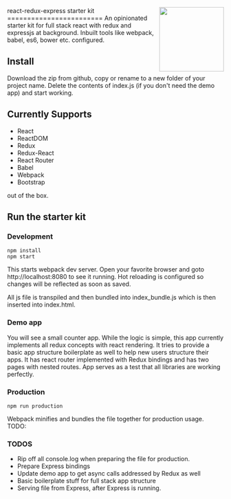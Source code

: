 
<img src="https://react-redux.herokuapp.com/logo.jpg" width="150" align="right">
react-redux-express starter kit
========================
An opinionated starter kit for full stack react with redux and expressjs at background. Inbuilt tools like webpack, babel, es6, bower etc. configured.

## Install
Download the zip from github, copy or rename to a new folder of your project name.
Delete the contents of index.js (if you don't need the demo app) and start working.


## Currently Supports
* React
* ReactDOM
* Redux
* Redux-React
* React Router
* Babel
* Webpack
* Bootstrap

out of the box. 

## Run the starter kit

### Development
    npm install
    npm start

This starts webpack dev server. Open your favorite browser and goto http://localhost:8080 to see it running. Hot reloading is configured so changes will be reflected as soon as saved.

All js file is transpiled and then bundled into index_bundle.js which is then inserted into index.html.

### Demo app

You will see a small counter app. While the logic is simple, this app currently implements all redux concepts with react rendering. 
It tries to provide a basic app structure boilerplate as well to help new users structure their apps.
It has react router implemented with Redux bindings and has two pages with nested routes.
App serves as a test that all libraries are working perfectly.

### Production
    npm run production
   
Webpack minifies and bundles the file together for production usage.
TODO: 

### TODOS
* Rip off all console.log when preparing the file for production.
* Prepare Express bindings
* Update demo app to get async calls addressed by Redux as well
* Basic boilerplate stuff for full stack app structure
* Serving file from Express, after Express is running.
